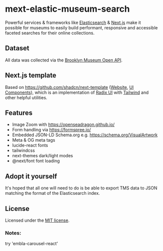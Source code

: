 # mext-elastic-museum-search

Powerful services & frameworks like [Elasticsearch](https://www.elastic.co/) & [Next.js](https://nextjs.org/) make it possible for museums to easily build performant, responsive and accessible faceted searches for their online collections.

## Dataset

All data was collected via the [Brooklyn Museum Open API](https://www.brooklynmuseum.org/opencollection/api/docs).

## Next.js template

Based on https://github.com/shadcn/next-template ([Website](https://template.shadcn.com/), [UI Components](https://ui.shadcn.com/)), 
which is an implementation of [Radix UI](https://www.radix-ui.com/) with [Tailwind](https://tailwindcss.com/) and other helpful utilities.

## Features

* Image Zoom with https://openseadragon.github.io/
* Form handling via https://formspree.io/
* Embedded JSON-LD Schema.org e.g. https://schema.org/VisualArtwork
* Meta & OG meta tags
* lucide-react fonts
* tailwindcss
* next-themes dark/light modes
* @next/font font loading

## Adopt it yourself

It's hoped that all one will need to do is be able to export TMS data to JSON matching the format of the Elasticsearch index.

## License

Licensed under the [MIT license](https://github.com/shadcn/ui/blob/main/LICENSE.md).


### Notes:
try 'embla-carousel-react'
